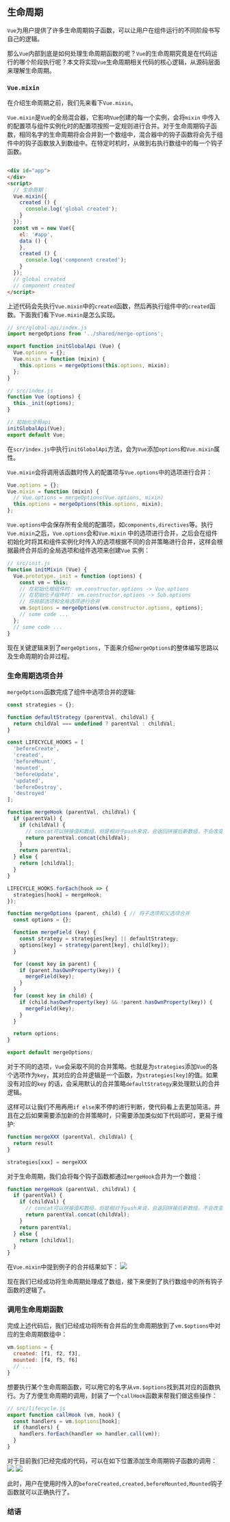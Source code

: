 ## 生命周期

`Vue`为用户提供了许多生命周期钩子函数，可以让用户在组件运行的不同阶段书写自己的逻辑。

那么`Vue`内部到底是如何处理生命周期函数的呢？`Vue`的生命周期究竟是在代码运行的哪个阶段执行呢？本文将实现`Vue`生命周期相关代码的核心逻辑，从源码层面来理解生命周期。

### `Vue.mixin`

在介绍生命周期之前，我们先来看下`Vue.mixin`。

`Vue.mixin`是`Vue`的全局混合器，它影响`Vue`创建的每一个实例，会将`mixin`
中传入的配置项与组件实例化时的配置项按照一定规则进行合并。对于生命周期钩子函数，相同名字的生命周期将会合并到一个数组中，混合器中的钩子函数将会先于组件中的钩子函数放入到数组中。在特定时机时，从做到右执行数组中的每一个钩子函数。

```html

<div id="app">
</div>
<script>
  // 生命周期：
  Vue.mixin({
    created () {
      console.log('global created');
    }
  });
  const vm = new Vue({
    el: '#app',
    data () {
    },
    created () {
      console.log('component created');
    }
  });
  // global created
  // component created  
</script>
```

上述代码会先执行`Vue.mixin`中的`created`函数，然后再执行组件中的`created`函数。下面我们看下`Vue.mixin`是怎么实现。

```javascript
// src/global-api/index.js
import mergeOptions from '../shared/merge-options';

export function initGlobalApi (Vue) {
  Vue.options = {};
  Vue.mixin = function (mixin) {
    this.options = mergeOptions(this.options, mixin);
  };
}

// src/index.js
function Vue (options) {
  this._init(options);
}

// 初始化全局api
initGlobalApi(Vue);
export default Vue;
```

在`scr/index.js`中执行`initGlobalApi`方法，会为`Vue`添加`options`和`Vue.mixin`属性。

`Vue.mixin`会将调用该函数时传入的配置项与`Vue.options`中的选项进行合并：

```javascript
Vue.options = {};
Vue.mixin = function (mixin) {
  // Vue.options = mergeOptions(Vue.options, mixin)
  this.options = mergeOptions(this.options, mixin);
};
```

`Vue.options`中会保存所有全局的配置项，如`components,directives`等。执行`Vue.mixin`之后，`Vue.options`会和`Vue.mixin`
中的选项进行合并，之后会在组件初始化时将其和组件实例化时传入的选项根据不同的合并策略进行合并，这样会根据最终合并后的全局选项和组件选项来创建`Vue`
实例：

```javascript
// src/init.js
function initMixin (Vue) {
  Vue.prototype._init = function (options) {
    const vm = this;
    // 在初始化根组件时: vm.constructor.options -> Vue.options
    // 在初始化子组件时： vm.constructor.options -> Sub.options
    // 将局部选项和全局选项进行合并
    vm.$options = mergeOptions(vm.constructor.options, options);
    // some code ...  
  };
  // some code ...  
}
```

现在关键逻辑来到了`mergeOptions`，下面来介绍`mergeOptions`的整体编写思路以及生命周期的合并过程。

### 生命周期选项合并

`mergeOptions`函数完成了组件中选项合并的逻辑:

```javascript
const strategies = {};

function defaultStrategy (parentVal, childVal) {
  return childVal === undefined ? parentVal : childVal;
}

const LIFECYCLE_HOOKS = [
  'beforeCreate',
  'created',
  'beforeMount',
  'mounted',
  'beforeUpdate',
  'updated',
  'beforeDestroy',
  'destroyed'
];

function mergeHook (parentVal, childVal) {
  if (parentVal) {
    if (childVal) {
      // concat可以拼接值和数组，但是相对于push来说，会返回拼接后新数组，不会改变原数组
      return parentVal.concat(childVal);
    }
    return parentVal;
  } else {
    return [childVal];
  }
}

LIFECYCLE_HOOKS.forEach(hook => {
  strategies[hook] = mergeHook;
});

function mergeOptions (parent, child) { // 将子选项和父选项合并
  const options = {};

  function mergeField (key) {
    const strategy = strategies[key] || defaultStrategy;
    options[key] = strategy(parent[key], child[key]);
  }

  for (const key in parent) {
    if (parent.hasOwnProperty(key)) {
      mergeField(key);
    }
  }
  for (const key in child) {
    if (child.hasOwnProperty(key) && !parent.hasOwnProperty(key)) {
      mergeField(key);
    }
  }

  return options;
}

export default mergeOptions;
```

对于不同的选项，`Vue`会采取不同的合并策略。也就是为`strategies`添加`Vue`的各个选项作为`key`，其对应的合并逻辑是一个函数，为`strategies[key]`的值。如果没有对应的`key`
的话，会采用默认的合并策略`defaultStrategy`来处理默认的合并逻辑。

这样可以让我们不用再用`if else`来不停的进行判断，使代码看上去更加简洁。并且在之后如果需要添加新的合并策略时，只需要添加类似如下代码即可，更易于维护:

```javascript
function mergeXXX (parentVal, childVal) {
  return result
}

strategies[xxx] = mergeXXX
```

对于生命周期，我们会将每个钩子函数都通过`mergeHook`合并为一个数组：

```javascript
function mergeHook (parentVal, childVal) {
  if (parentVal) {
    if (childVal) {
      // concat可以拼接值和数组，但是相对于push来说，会返回拼接后新数组，不会改变原数组
      return parentVal.concat(childVal);
    }
    return parentVal;
  } else {
    return [childVal];
  }
}
```

在`Vue.mixin`中提到例子的合并结果如下：
![](https://raw.githubusercontent.com/wangkaiwd/drawing-bed/master/20210110180950.png)

现在我们已经成功将生命周期处理成了数组，接下来便到了执行数组中的所有钩子函数的逻辑了。

### 调用生命周期函数

完成上述代码后，我们已经成功将所有合并后的生命周期放到了`vm.$options`中对应的生命周期数组中：

```javascript
vm.$options = {
  created: [f1, f2, f3],
  mounted: [f4, f5, f6]
  // ...
}
```

想要执行某个生命周期函数，可以用它的名字从`vm.$options`找到其对应的函数执行。为了方便生命周期的调用，封装了一个`callHook`函数来帮我们做这些操作：

```javascript
// src/lifecycle.js
export function callHook (vm, hook) {
  const handlers = vm.$options[hook];
  if (handlers) {
    handlers.forEach(handler => handler.call(vm));
  }
}
```

对于目前我们已经完成的代码，可以在如下位置添加生命周期钩子函数的调用：
![](https://raw.githubusercontent.com/wangkaiwd/drawing-bed/master/20210110214909.png)
![](https://raw.githubusercontent.com/wangkaiwd/drawing-bed/master/20210110214756.png)

此时，用户在使用时传入的`beforeCreated,created,beforeMounted,Mounted`钩子函数就可以正确执行了。

### 结语
